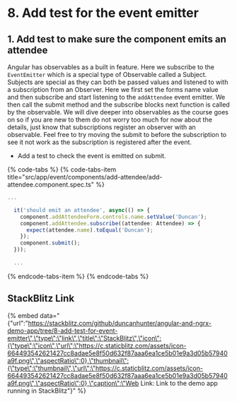 # 8. Add test for the event emitter

## 1. Add test to make sure the component emits an attendee

Angular has observables as a built in feature. Here we subscribe to the `EventEmitter` which is a special type of Observable called a Subject. Subjects are special as they can both be passed values and listened to with a subscription from an Observer. Here we first set the forms name value and then subscribe and start listening to the `addAttendee` event emitter. We then call the submit method and the subscribe blocks next function is called by the observable. We will dive deeper into observables as the course goes on so if you are new to them do not worry too much for now about the details, just know that subscriptions register an observer with an observable. Feel free to try moving the submit to before the subscription to see it not work as the subscription is registered after the event.

* Add a test to check the event is emitted on submit.

{% code-tabs %}
{% code-tabs-item title="src/app/event/components/add-attendee/add-attendee.component.spec.ts" %}
```typescript
...

  it('should emit an attendee', async(() => {
    component.addAttendeeForm.controls.name.setValue('Duncan');
    component.addAttendee.subscribe((attendee: Attendee) => {
      expect(attendee.name).toEqual('Duncan');
    });
    component.submit();
  }));
  
  ...

```
{% endcode-tabs-item %}
{% endcode-tabs %}

## StackBlitz Link

{% embed data="{\"url\":\"https://stackblitz.com/github/duncanhunter/angular-and-ngrx-demo-app/tree/8-add-test-for-event-emitter\",\"type\":\"link\",\"title\":\"StackBlitz\",\"icon\":{\"type\":\"icon\",\"url\":\"https://c.staticblitz.com/assets/icon-664493542621427cc8adae5e8f50d632f87aaa6ea1ce5b01e9a3d05b57940a9f.png\",\"aspectRatio\":0},\"thumbnail\":{\"type\":\"thumbnail\",\"url\":\"https://c.staticblitz.com/assets/icon-664493542621427cc8adae5e8f50d632f87aaa6ea1ce5b01e9a3d05b57940a9f.png\",\"aspectRatio\":0},\"caption\":\"Web Link: Link to the demo app running in StackBlitz\"}" %}



